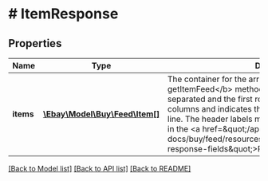 # # ItemResponse

## Properties

Name | Type | Description | Notes
------------ | ------------- | ------------- | -------------
**items** | [**\Ebay\Model\Buy\Feed\Item[]**](Item.md) | The container for the array of items returned by the &lt;b&gt; getItemFeed&lt;/b&gt; method. The data in the file is tab separated and the first row is the header, which labels the columns and indicates the order of the values on each line. The header labels match the fields that are described in the &lt;a href&#x3D;\&quot;/api-docs/buy/feed/resources/item/methods/getItemFeed#h3-response-fields\&quot;&gt;Response fields&lt;/a&gt; section. | [optional]

[[Back to Model list]](../../README.md#models) [[Back to API list]](../../README.md#endpoints) [[Back to README]](../../README.md)
